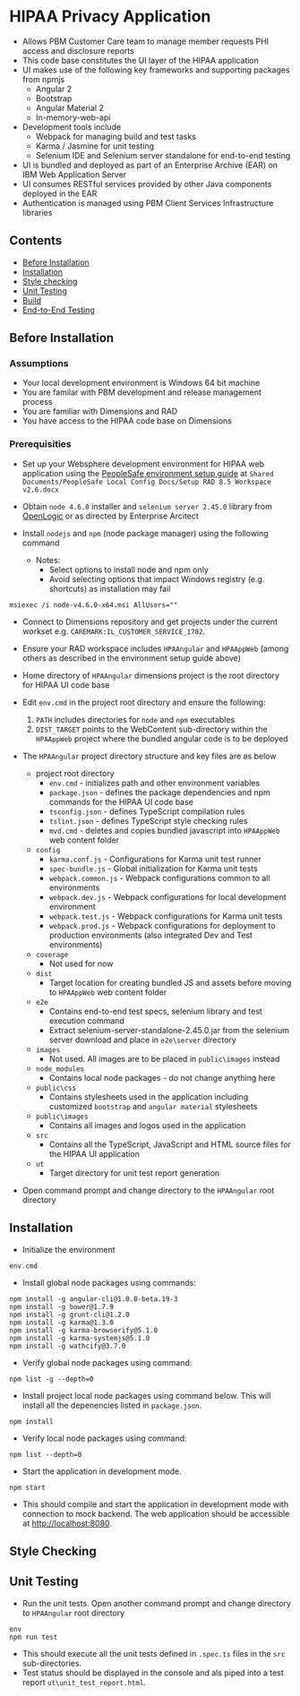 # HIPAA Privacy Application

- Allows PBM Customer Care team to manage member requests PHI access and disclosure reports
- This code base constitutes the UI layer of the HIPAA application
- UI makes use of the following key frameworks and supporting packages from npmjs
  - Angular 2
  - Bootstrap
  - Angular Material 2 
  - In-memory-web-api
- Development tools include
  - Webpack for managing build and test tasks
  - Karma / Jasmine for unit testing
  - Selenium IDE and Selenium server standalone for end-to-end testing
- UI is bundled and deployed as part of an Enterprise Archive (EAR) on IBM Web Application Server
- UI consumes RESTful services provided by other Java components deployed in the EAR
- Authentication is managed using PBM Client Services Infrastructure libraries 

## Contents
- [Before Installation](before-installation)
- [Installation](installation)
- [Style checking](style-checking)
- [Unit Testing](unit-testing)
- [Build](build)
- [End-to-End Testing](end-to-end-testing)

## Before Installation

### Assumptions

- Your local development environment is Windows 64 bit machine
- You are familar with PBM development and release management process
- You are familiar with Dimensions and RAD
- You have access to the HIPAA code base on Dimensions

### Prerequisities

- Set up your Websphere development environment for HIPAA web application using the [PeopleSafe environment setup guide](http://sharepoint/sites/ccms/MIC/PeopleSafeDev)
  at `Shared Documents/PeopleSafe Local Config Docs/Setup RAD 8.5 Workspace v2.6.docx`

- Obtain `node 4.6.0` installer and `selenium server 2.45.0` library from [OpenLogic](https://olex-secure.openlogic.com) or as directed by Enterprise Arcitect

- Install `nodejs` and `npm` (node package manager) using the following command
  - Notes:
    - Select options to install node and npm only
    - Avoid selecting options that impact Windows registry (e.g. shortcuts) as installation may fail 
```
msiexec /i node-v4.6.0-x64.msi AllUsers=""
```

- Connect to Dimensions repository and get projects under the current workset e.g. `CAREMARK:IL_CUSTOMER_SERVICE_1702`.

- Ensure your RAD workspace includes `HPAAngular` and `HPAAppWeb` (among others as described in the environment setup guide above)

- Home directory of `HPAAngular` dimensions project is the root directory for HIPAA UI code base

- Edit `env.cmd` in the project root directory and ensure the following:
  1. `PATH` includes directories for `node` and `npm` executables
  2. `DIST_TARGET` points to the WebContent sub-directory within the `HPAAppWeb` project where the bundled angular code is to be deployed

- The `HPAAngular` project directory structure and key files are as below
  - project root directory
     - `env.cmd` - initializes path and other environment variables
     - `package.json` - defines the package dependencies and npm commands for the HIPAA UI code base
     - `tsconfig.json` - defines TypeScript compilation rules
     - `tslint.json` - defines TypeScript style checking rules
     - `mvd.cmd` - deletes and copies bundled javascript into `HPAAppWeb` web content folder
  - `config`
     - `karma.conf.js` - Configurations for Karma unit test runner
     - `spec-bundle.js` - Global initialization for Karma unit tests
     - `webpack.common.js` - Webpack configurations common to all environments
     - `webpack.dev.js` - Webpack configurations for local development environment
     - `webpack.test.js` - Webpack configurations for Karma unit tests
     - `webpack.prod.js` - Webpack configurations for deployment to production environments (also integrated Dev and Test environments)
  - `coverage`
     - Not used for now
  - `dist`
     - Target location for creating bundled JS and assets before moving to `HPAAppWeb` web content folder
  - `e2e`
     - Contains end-to-end test specs, selenium library and test execution command
     - Extract selenium-server-standalone-2.45.0.jar from the selenium server download and place in `e2e\server` directory
  - `images`
     - Not used. All images are to be placed in `public\images` instead
  - `node_modules`
     - Contains local node packages - do not change anything here
  - `public\css`
     - Contains stylesheets used in the application including customized `bootstrap` and `angular material` stylesheets
  - `public\images`
     - Contains all images and logos used in the application
  - `src`
     - Contains all the TypeScript, JavaScript and HTML source files for the HIPAA UI application
  - `ut`
     - Target directory for unit test report generation

- Open command prompt and change directory to the `HPAAngular` root directory


## Installation
- Initialize the environment
```
env.cmd
```

- Install global node packages using commands:
```
npm install -g angular-cli@1.0.0-beta.19-3
npm install -g bower@1.7.9
npm install -g grunt-cli@1.2.0
npm install -g karma@1.3.0
npm install -g karma-browserify@5.1.0
npm install -g karma-systemjs@5.1.0
npm install -g wathcify@3.7.0
```

- Verify global node packages using command:
```
npm list -g --depth=0
```

- Install project local node packages using command below. This will install all the depenencies listed in `package.json`.
```
npm install
```


- Verify local node packages using command:
```
npm list --depth=0
```

- Start the application in development mode. 
```
npm start
```
  - This should compile and start the application in development mode with connection to mock backend. The web application should be accessible at [http://localhost:8080](http://localhost:8080).

## Style Checking

## Unit Testing
- Run the unit tests. Open another command prompt and change directory to `HPAAngular` root directory
```
env
npm run test
```
  - This should execute all the unit tests defined in `.spec.ts` files in the `src` sub-directories.
  - Test status should be displayed in the console and als piped into a test report `ut\unit_test_report.html`.
